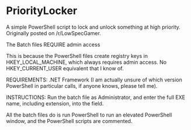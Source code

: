 # PriorityLocker
A simple PowerShell script to lock and unlock something at high priority. Originally posted on /r/LowSpecGamer.

The Batch files REQUIRE admin access

This is because the PowerShell files create registry keys in HKEY_LOCAL_MACHINE, which always requires admin access. No HKEY_CURRENT_USER equivalent that I know of.

REQUIREMENTS: .NET Framework (I am actually unsure of which version PowerShell in particular calls, if anyone knows, please tell me).

INSTRUCTIONS: Run the batch file as Administrator, and enter the full EXE name, including extension, into the field.

All the batch files do is run PowerShell to run an elevated PowerShell window, and the PowerShell scripts are commented.
